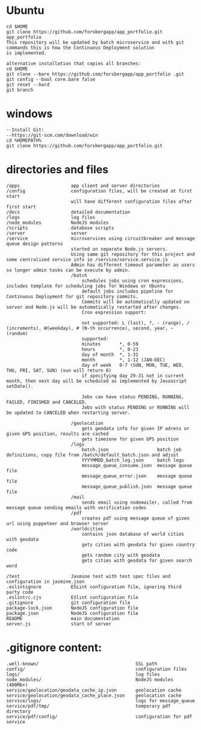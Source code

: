 # Ubuntu
    cd $HOME
	git clone https://github.com/forsbergapp/app_portfolio.git app_portfolio
    This repository will be updated by batch microservice and with git commands this is how the Continuous Deployment solution
    is implemented.

    alternative installation that copies all branches:
    cd $HOME
    git clone --bare https://github.com/forsbergapp/app_portfolio .git
	git config --bool core.bare false
	git reset --hard
	git branch

# windows
    --Install Git: 
    --https://git-scm.com/download/win
    cd %HOMEPATH%
    git clone https://github.com/forsbergapp/app_portfolio.git


# directories and files
    /apps                   app client and server directories
    /config                 configuration files, will be created at first start
                            will have different configuration files after first start
    /docs                   detailed documentation
    /logs                   log files
    /node_modules           NodeJS modules
    /scripts                database scripts
    /server                 server
    /service                microservices using circuitbreaker and message queue design patterns
                            started on separate Node.js servers.
                            Using same git repository for this project and some centralized service info in /service/service.service.js
                            Admin has different timeout parameter as users so longer admin tasks can be execute by admin.
                            /batch
                                schedules jobs using cron expressions, includes template for scheduling jobs for Windows or Ubuntu
                                default jobs includes pipeline for Continuous Deployment for git repository commits.
                                Commits will be automatically updated on server and Node.js will be automatically restarted after changes.
                                Cron expression support:
                                
                                not supported: L (last), ?, - (range), / (increments), W(weekday), # (N-th occurrence), second, year, ~ (random)
                                supported:
                                minutes       *, 0-59
                                hours         *, 0-23
                                day of month  *, 1-31
                                month         *, 1-12 (JAN-DEC)
                                day of week   0-7 (SUN, MON, TUE, WED, THU, FRI, SAT, SUN) (sun will return 0)
                                if specifying day 29-31 not in current month, then next day will be scheduled as implemented by Javascript setDate().

                                Jobs can have status PENDING, RUNNING, FAILED, FINISHED and CANCELED.
                                Jobs with status PENDING or RUNNING will be updated to CANCELED when restarting server.

                            /geolocation
                                gets geodata info for given IP adress or given GPS position, results are cached
                                gets timezone for given GPS position
                            /logs
                                batch.json                  batch job definitions, copy file from /batch/default_batch.json and adjust
                                YYYYMMDD_batch_log.json     batch logs
                                message_queue_consume.json  message queue file
                                message_queue_error.json    message queue file
                                message_queue_publish.json  message queue file
                            /mail
                                sends email using nodemailer, called from message queue sending emails with verification codes
                            /pdf
                                creates pdf using message queue of given url using puppeteer and browser server
                            /worldcities
                                contains json database of world cities with geodata
                                gets cities with geodata for given country code
                                gets random city with geodata
                                gets cities with geodata for given search word
                                
    /test                   Jasmine test with test spec files and configuration in jasmine.json
    .eslintignore           ESLint configuration file, ignoring third party code
    .eslintrc.cjs           ESlint configuration file
    .gitignore              git configuration file
    package-lock.json       NodeJS configuration file
    package.json            NodeJS configuration file
    README                  main documentation
    server.js               start of server

# .gitignore content:
    .well-known/                                    SSL path
    config/					                        configuration files
    logs/					                        log files
    node_modules/			                        NodeJS modules (400Mb+)
    service/geolocation/geodata_cache_ip.json       geolocation cache
    service/geolocation/geodata_cache_place.json    geolocation cache
    service/logs/                                   logs for message_queue
    service/pdf/tmp/		                        temporary pdf directory
    service/pdf/config/                             configuration for pdf service